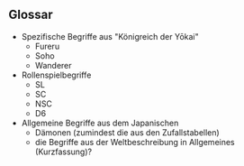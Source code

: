 ## Glossar

- Spezifische Begriffe aus "Königreich der Yōkai"
  - Fureru
  - Soho
  - Wanderer
- Rollenspielbegriffe
  - SL
  - SC
  - NSC
  - D6
- Allgemeine Begriffe aus dem Japanischen
  - Dämonen (zumindest die aus den Zufallstabellen)
  - die Begriffe aus der Weltbeschreibung in Allgemeines (Kurzfassung)?